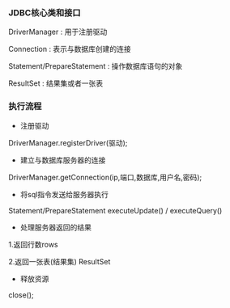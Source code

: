  

### JDBC核心类和接口

DriverManager : 用于注册驱动

Connection : 表示与数据库创建的连接

Statement/PrepareStatement : 操作数据库语句的对象

ResultSet : 结果集或者一张表



### 执行流程

- 注册驱动

DriverManager.registerDriver(驱动);

- 建立与数据库服务器的连接

DriverManager.getConnection(ip,端口,数据库,用户名,密码);

- 将sql指令发送给服务器执行

Statement/PrepareStatement executeUpdate() / executeQuery()

- 处理服务器返回的结果

1.返回行数rows

2.返回一张表(结果集) ResultSet

- 释放资源

close();